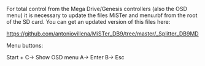 For total control from the Mega Drive/Genesis controllers (also the OSD menu) it is necessary to update the files 
MiSTer and menu.rbf from the root of the SD card. You can get an updated version of this files here: 

https://github.com/antoniovillena/MiSTer_DB9/tree/master/_Splitter_DB9MD

Menu buttons: 

Start + C-> Show OSD menu
	A-> Enter
	B-> Esc

